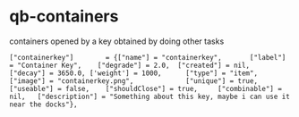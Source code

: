 # qb-containers
containers opened by a key obtained by doing other tasks


	["containerkey"] 		= {["name"] = "containerkey", 		["label"] = "Container Key", 	["degrade"] = 2.0,	["created"] = nil,	["decay"] = 3650.0, ['weight'] = 1000, 		["type"] = "item", 		["image"] = "containerkey.png", 			["unique"] = true, 		["useable"] = false, 	["shouldClose"] = true,	    ["combinable"] = nil,   ["description"] = "Something about this key, maybe i can use it near the docks"},
